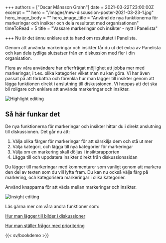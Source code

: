 +++
authors = ["Oscar Månsson Grahn"]
date = 2021-03-22T23:00:00Z
excerpt = ""
hero = "/images/new-discussion-poster-2021-03-23-1.jpg"
hero_image_body = ""
hero_image_title = "Använd de nya funktionerna för markeringar och insikter och dela resultatet med organisationen"
timeToRead = 5
title = "Vassare markeringar och insikter - nytt i Panelista"

+++
Nu är det ännu enklare att ta hand om resultatet i Panelista. 

Genom att använda markeringar och insikter får du ut det extra av Panelista och kan dela tydliga slutsatser från en diskussion med fler i din organisation.

Flera av våra användare har efterfrågat möjlighet att jobba mer med markeringar, i t.ex. olika kategorier vilket man nu kan göra. Vi har även passat på att förbättra och förenkla hur man lägger till insikter genom att lägga funktionen direkt i anslutning till diskussionen. Vi hoppas att det ska bli roligare och enklare att använda markeringar och insikter.

<div class="Image__Small"> <img src="/images/2021-03-23-15-52-10-2021-03-23.gif" alt="Highlight editing" /> </div>

## Så här funkar det

De nya funktionerna för markeringar och insikter hittar du i direkt anslutning till diskussionen. Det går nu att:

1. Välja olika färger för markeringar för att särskilja dem och stå ut mer
2. Välja kategori, och lägga till nya kategorier för markeringar
3. Välja om en markering skall döljas i insiktsrapporten
4. Lägga till och uppdatera insikter direkt från diskussionssidan

Du lägger till markeringar med kommentarer som vanligt genom att markera den del av texten som du vill lyfta fram. Du kan nu också välja färg på markering, och kategorisera markeringar i olika kategorier.

Använd knapparna för att växla mellan markeringar och insikter.

<div class="Image__Small"> <img src="/images/2021-03-23-15-55-00-2021-03-23.gif" alt="Insight editing" /> </div>

Läs gärna mer om våra andra funktioner som:

[Hur man lägger till bilder i diskussioner](https://articles.panelista.com/sv/ny-funktion-i-panelista-svara-med-bild/)

[Hur man ställer frågor med prioritering](https://articles.panelista.com/sv/nu-lanserar-vi-stod-for-prioriteringar-i-panelista/)

{{< sv/bookdemo >}}